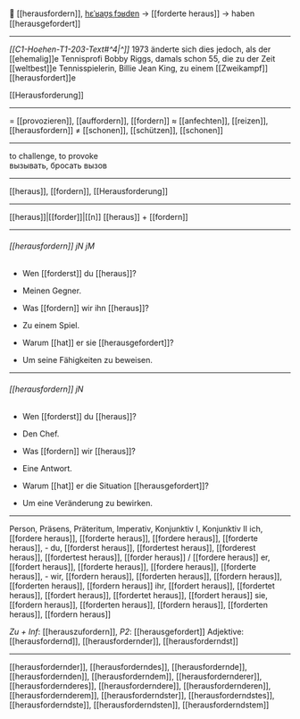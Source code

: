 🥊 [[herausfordern]], [hɛˈʁaʊ̯sˌfɔʁdɐn](https://youglish.com/pronounce/herausfordern/german) → [[forderte heraus]] → haben [[herausgefordert]]

---
*[[C1-Hoehen-T1-203-Text#^4|^]]* 1973 änderte sich dies jedoch, als der [[ehemalig]]e Tennisprofi Bobby Riggs, damals schon 55, die zu der Zeit [[weltbest]]e Tennisspielerin, Billie Jean King, zu einem [[Zweikampf]] [[herausfordert]]e

[[Herausforderung]]

---
= [[provozieren]], [[auffordern]], [[fordern]]
≈ [[anfechten]], [[reizen]], [[herausfordern]]
≠ [[schonen]], [[schützen]], [[schonen]]

---
to challenge, to provoke  
вызывать, бросать вызов

---
[[heraus]], [[fordern]], [[Herausforderung]]

---
[[heraus]]|[[forder]]|[[n]]
[[heraus]] + [[fordern]]


---
###### [[herausfordern]] jN jM
- Wen [[forderst]] du [[heraus]]?
- Meinen Gegner.

- Was [[fordern]] wir ihn [[heraus]]?
- Zu einem Spiel.

- Warum [[hat]] er sie [[herausgefordert]]?
- Um seine Fähigkeiten zu beweisen.

---
###### [[herausfordern]] jN
- Wen [[forderst]] du [[heraus]]?
- Den Chef.

- Was [[fordern]] wir [[heraus]]?
- Eine Antwort.

- Warum [[hat]] er die Situation [[herausgefordert]]?
- Um eine Veränderung zu bewirken.

---
Person, Präsens, Präteritum, Imperativ, Konjunktiv I, Konjunktiv II
ich, [[fordere heraus]], [[forderte heraus]], [[fordere heraus]], [[forderte heraus]], -
du, [[forderst heraus]], [[fordertest heraus]], [[forderest heraus]], [[fordertest heraus]], [[forder heraus]] / [[fordere heraus]]
er, [[fordert heraus]], [[forderte heraus]], [[fordere heraus]], [[forderte heraus]], -
wir, [[fordern heraus]], [[forderten heraus]], [[fordern heraus]], [[forderten heraus]], [[fordern heraus]]
ihr, [[fordert heraus]], [[fordertet heraus]], [[fordert heraus]], [[fordertet heraus]], [[fordert heraus]]
sie, [[fordern heraus]], [[forderten heraus]], [[fordern heraus]], [[forderten heraus]], [[fordern heraus]]

*Zu + Inf*: [[herauszufordern]], *P2*: [[herausgefordert]]
Adjektive: [[herausfordernd]], [[herausfordernder]], [[herausforderndst]]

---
[[herausfordernder]], [[herausforderndes]], [[herausfordernde]], [[herausfordernden]], [[herausforderndem]], [[herausfordernderer]], [[herausfordernderes]], [[herausforderndere]], [[herausfordernderen]], [[herausfordernderem]], [[herausforderndster]], [[herausforderndstes]], [[herausforderndste]], [[herausforderndsten]], [[herausforderndstem]]